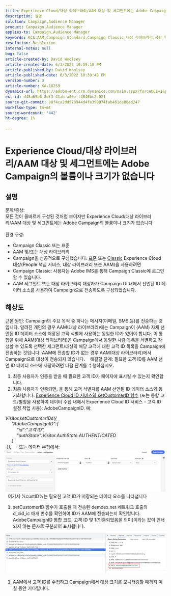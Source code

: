 ```yaml
---
title: Experience Cloud/대상 라이브러리/AAM 대상 및 세그먼트에는 Adobe Campaign의 볼륨이나 크기가 없습니다
description: 설명
solution: Campaign,Audience Manager
product: Campaign,Audience Manager
applies-to: Campaign,Audience Manager
keywords: KCS,AAM,Campaign Standard,Campaign Classic,대상 라이브러리,사람 핵심 서비스,Experience Cloud 대상
resolution: Resolution
internal-notes: null
bug: false
article-created-by: David Woolsey
article-created-date: 6/3/2022 10:39:10 PM
article-published-by: David Woolsey
article-published-date: 6/3/2022 10:39:48 PM
version-number: 3
article-number: KA-18259
dynamics-url: https://adobe-ent.crm.dynamics.com/main.aspx?forceUCI=1&pagetype=entityrecord&etn=knowledgearticle&id=6e0f65f7-8de3-ec11-bb3d-000d3a33d117
exl-id: d48a69b6-8df3-41ab-a06e-f4846bc2c021
source-git-commit: e8f4ca2dd578944d4fe399074fab461de88ad247
workflow-type: tm+mt
source-wordcount: '442'
ht-degree: 1%

---
```


# Experience Cloud/대상 라이브러리/AAM 대상 및 세그먼트에는 Adobe Campaign의 볼륨이나 크기가 없습니다

## 설명

문제/증상:
<br>모든 것이 올바르게 구성된 것처럼 보이지만 Experience Cloud/대상 라이브러리/AAM 대상 및 세그먼트에는 Adobe Campaign의 볼륨이나 크기가 없습니다
<br> 
<br>환경 구성:<br>
- Campaign Classic 또는 표준
- AAM 및/또는 대상 라이브러리
- Campaign을 성공적으로 구성했습니다. [표준](https://experienceleague.adobe.com/docs/campaign-standard/using/integrating-with-adobe-cloud/working-with-campaign-and-audience-manager-or-people-core-service/provisioning-and-configuring-integration-with-audience-manager-or-people-core-service.html?lang=en) 또는 [Classic](https://experienceleague.adobe.com/docs/campaign-classic/using/integrating-with-adobe-experience-cloud/audience-sharing/configuring-shared-audiences-integration-in-adobe-campaign.html?lang=en) Experience Cloud 대상(People 핵심 서비스, 대상 라이브러리 또는 AAM)을 사용하려면
- Campaign Classic: 사용자는 Adobe IMS를 통해 Campaign Classic에 로그인할 수 있습니다.
- AAM 세그먼트 또는 대상 라이브러리 대상자가 Campaign UI 내에서 선언된 ID 데이터 소스를 사용하여 Campaign으로 전송하도록 구성되었습니다.



## 해상도


근본 원인: Campaign의 주요 목적 중 하나는 메시지(이메일, SMS 등)를 전송하는 것입니다. 알려진 개인의 경우 AAM(대상 라이브러리)에는 Campaign이 (AAM) 자체 선언된 ID 데이터 소스에 저장된 고객 식별에 사용하는 동일한 ID가 있어야 합니다. 이 통합을 위해 AAM(대상 라이브러리)은 Campaign에서 동일한 사람 목록을 식별하고 작성할 수 있도록 선택한 세그먼트/대상의 해당 고객에 대한 고객 ID 목록을 Campaign에 전송하는 것입니다. AAM에 전송할 ID가 없는 경우 AAM(대상 라이브러리)에서 Campaign으로 대상이 전송되지 않습니다. 
 
해결할 단계: 필요한 고객 ID를 AAM 선언 ID 데이터 소스에 저장하려면 다음 단계를 수행하십시오.

1. 최종 사용자가 인증을 받을 때 필요한 고객 ID가 페이지에 표시될 수 있는지 확인합니다.
2. 최종 사용자가 인증되면, 을 통해 고객 식별자를 AAM 선언된 ID 데이터 소스와 동기화합니다. [Experience Cloud ID 서비스의 setCustomerID 함수](https://experienceleague.adobe.com/docs/id-service/using/id-service-api/methods/setcustomerids.html?lang=en) (또는 통합 코드/별칭을 사용하여 데이터 수집 내에서 Experience Cloud ID 서비스 - 고객 ID 설정 작업 사용): AdobeCampaignID. 예:


*Visitor.setCustomerIDs({ 
<br>     &quot;AdobeCampaignID&quot;:{ 
<br>         &quot;id&quot;:&quot;고객 ID&quot;, 
<br>         &quot;authState&quot;:Visitor.AuthState.AUTHENTICATED 
<br>     } 
<br> });*
 
   또는 데이터 수집에서:
![](assets/4e9305cf-76a5-ec11-983f-0022480b028f.png)
 
여기서 %custID%는 필요한 고객 ID가 저장되는 데이터 요소를 나타냅니다

1. setCustomerID 함수가 호출될 때 전송된 demdex.net 네트워크 호출의 d_cid_ic 매개 변수를 확인하여 ID가 AAM에 전송되는지 확인합니다. AdobeCampaignID 통합 코드, 고객 ID 및 1(인증되었음을 의미)이라는 값이 인쇄되지 않는 문자로 구분되어 표시됩니다.


![](assets/4f9305cf-76a5-ec11-983f-0022480b028f.png)

1. AAM에서 고객 ID를 수집하고 Campaign에서 대상 크기를 모니터링할 때까지 며칠 동안 기다립니다.
